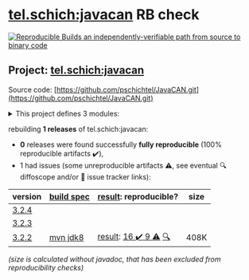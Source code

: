 [tel.schich:javacan](https://central.sonatype.com/artifact/tel.schich/javacan/3.2.2/versions) RB check
=======

[![Reproducible Builds](https://reproducible-builds.org/images/logos/rb.svg) an independently-verifiable path from source to binary code](https://reproducible-builds.org/)

## Project: [tel.schich:javacan](https://central.sonatype.com/artifact/tel.schich/javacan/3.2.2/versions)

Source code: [https://github.com/pschichtel/JavaCAN.git](https://github.com/pschichtel/JavaCAN.git)

<details><summary>This project defines 3 modules:</summary>

* [tel.schich:javacan](https://central.sonatype.com/artifact/tel.schich/javacan/3.2.2)
* [tel.schich:javacan-core](https://central.sonatype.com/artifact/tel.schich/javacan-core/3.2.2)
* [tel.schich:javacan-epoll](https://central.sonatype.com/artifact/tel.schich/javacan-epoll/3.2.2)
</details>

rebuilding **1 releases** of tel.schich:javacan:
- **0** releases were found successfully **fully reproducible** (100% reproducible artifacts :heavy_check_mark:),
- 1 had issues (some unreproducible artifacts :warning:, see eventual :mag: diffoscope and/or :memo: issue tracker links):

| version | [build spec](/BUILDSPEC.md) | [result](https://reproducible-builds.org/docs/jvm/): reproducible? | size |
| -- | --------- | ------ | -- |
| [3.2.4](https://central.sonatype.com/artifact/tel.schich/javacan/3.2.4/pom) | | | |
| [3.2.3](https://central.sonatype.com/artifact/tel.schich/javacan/3.2.3/pom) | | | |
| [3.2.2](https://central.sonatype.com/artifact/tel.schich/javacan/3.2.2/pom) | [mvn jdk8](javacan-3.2.2.buildspec) | [result](javacan-3.2.2.buildinfo): [16 :heavy_check_mark:  9 :warning:](javacan-3.2.2.buildcompare) [:mag:](javacan-3.2.2.diffoscope) | 408K |

<i>(size is calculated without javadoc, that has been excluded from reproducibility checks)</i>
